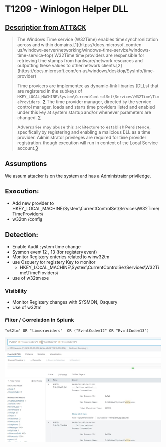 # T1209 - Winlogon Helper DLL
## [Description from ATT&CK](https://attack.mitre.org/wiki/Technique/T1209)
<blockquote>
The Windows Time service (W32Time) enables time synchronization across and within domains.[1](https://docs.microsoft.com/en-us/windows-server/networking/windows-time-service/windows-time-service-top) W32Time time providers are responsible for retrieving time stamps from hardware/network resources and outputting these values to other network clients.[2](https://docs.microsoft.com/en-us/windows/desktop/SysInfo/time-provider)

Time providers are implemented as dynamic-link libraries (DLLs) that are registered in the subkeys of <code>HKEY_LOCAL_MACHINE\System\CurrentControlSet\Services\W32Time\TimeProviders\.</code> [2](https://docs.microsoft.com/en-us/windows/desktop/SysInfo/time-provider) The time provider manager, directed by the service control manager, loads and starts time providers listed and enabled under this key at system startup and/or whenever parameters are changed. [2](https://docs.microsoft.com/en-us/windows/desktop/SysInfo/time-provider)

Adversaries may abuse this architecture to establish Persistence, specifically by registering and enabling a malicious DLL as a time provider. Administrator privileges are required for time provider registration, though execution will run in context of the Local Service account.[3](https://github.com/scottlundgren/w32time)
</blockquote>
  
## Assumptions
We assum attacker is on the system and has a Administrator priviledge.

## Execution:
* Add new provider to HKEY_LOCAL_MACHINE\System\CurrentControlSet\Services\W32Time\TimeProviders\
* w32tm /config 

## Detection:
* Enable Audit system time change
* Sysmon event 12 , 13 (for registery event)
* Monitor Registery enteries related to winw32tm
* use Osquery for registery Key to monitor
  * HKEY_LOCAL_MACHINE\System\CurrentControlSet\Services\W32Time\TimeProviders\
* use of w32tm.exe 


### Visibility
* Monitor Registery changes with SYSMON, Osquery
* Use of w32tm

### Filter / Correlation in Splunk

```
"w32tm" OR "timeproviders"  OR ("EventCode=12" OR "EventCode=13")
```
![Splunk Detection](https://github.com/avaplex/dpi911/blob/master/images/T1209.JPG)
